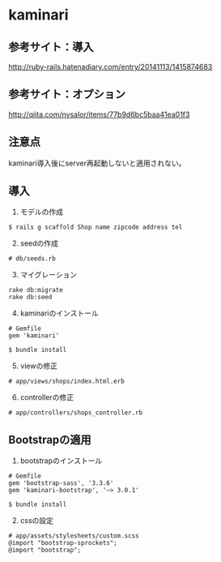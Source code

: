 # kaminari

## 参考サイト：導入
http://ruby-rails.hatenadiary.com/entry/20141113/1415874683

## 参考サイト：オプション
http://qiita.com/nysalor/items/77b9d6bc5baa41ea01f3

## 注意点
kaminari導入後にserver再起動しないと適用されない。

## 導入
1. モデルの作成
```
$ rails g scaffold Shop name zipcode address tel
```

2. seedの作成
```
# db/seeds.rb
```

3. マイグレーション
```
rake db:migrate
rake db:seed
```

4. kaminariのインストール
```
# Gemfile
gem 'kaminari'
```
```
$ bundle install
```

5. viewの修正
```
# app/views/shops/index.html.erb
```

6. controllerの修正
```
# app/controllers/shops_controller.rb
```

## Bootstrapの適用
1. bootstrapのインストール
```
# Gemfile
gem 'bootstrap-sass', '3.3.6'
gem 'kaminari-bootstrap', '~> 3.0.1'
```
```
$ bundle install
```

2. cssの設定
```
# app/assets/stylesheets/custom.scss
@import "bootstrap-sprockets";
@import "bootstrap";
```
